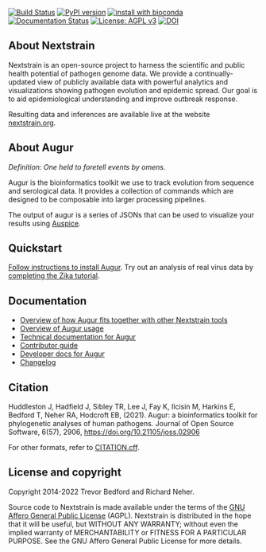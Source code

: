[![Build Status](https://github.com/nextstrain/augur/actions/workflows/ci.yaml/badge.svg?branch=master)](https://github.com/nextstrain/augur/actions/workflows/ci.yaml)
[![PyPI version](https://badge.fury.io/py/nextstrain-augur.svg)](https://pypi.org/project/nextstrain-augur/)
[![install with bioconda](https://img.shields.io/badge/install%20with-bioconda-brightgreen.svg?style=flat)](http://bioconda.github.io/recipes/augur/README.html)
[![Documentation Status](https://readthedocs.org/projects/nextstrain-augur/badge/?version=latest)](https://docs.nextstrain.org/projects/augur/en/stable/)
[![License: AGPL v3](https://img.shields.io/badge/License-AGPL%20v3-blue.svg)](https://www.gnu.org/licenses/agpl-3.0)
[![DOI](https://joss.theoj.org/papers/10.21105/joss.02906/status.svg)](https://doi.org/10.21105/joss.02906)

## About Nextstrain

Nextstrain is an open-source project to harness the scientific and public health potential of pathogen genome data.
We provide a continually-updated view of publicly available data with powerful analytics and visualizations showing pathogen evolution and epidemic spread.
Our goal is to aid epidemiological understanding and improve outbreak response.

Resulting data and inferences are available live at the website [nextstrain.org](https://nextstrain.org).

## About Augur

*Definition: One held to foretell events by omens.*

Augur is the bioinformatics toolkit we use to track evolution from sequence and serological data.
It provides a collection of commands which are designed to be composable into larger processing pipelines.

The output of augur is a series of JSONs that can be used to visualize your results using [Auspice](https://github.com/nextstrain/auspice).

## Quickstart

[Follow instructions to install Augur](https://docs.nextstrain.org/projects/augur/en/stable/installation/installation.html).
Try out an analysis of real virus data by [completing the Zika tutorial](https://nextstrain.org/docs/tutorials/zika).

## Documentation

- [Overview of how Augur fits together with other Nextstrain tools](https://docs.nextstrain.org/en/latest/learn/parts.html)
- [Overview of Augur usage](https://docs.nextstrain.org/projects/augur/en/stable/usage/usage.html)
- [Technical documentation for Augur](https://docs.nextstrain.org/projects/augur/en/stable/installation/installation.html)
- [Contributor guide](https://github.com/nextstrain/.github/blob/-/CONTRIBUTING.md)
- [Developer docs for Augur](./docs/contribute/DEV_DOCS.md)
- [Changelog](./CHANGES.md)

## Citation

Huddleston J, Hadfield J, Sibley TR, Lee J, Fay K, Ilcisin M, Harkins E, Bedford T, Neher RA, Hodcroft EB, (2021). Augur: a bioinformatics toolkit for phylogenetic analyses of human pathogens. Journal of Open Source Software, 6(57), 2906, https://doi.org/10.21105/joss.02906

For other formats, refer to [CITATION.cff](./CITATION.cff).

## License and copyright

Copyright 2014-2022 Trevor Bedford and Richard Neher.

Source code to Nextstrain is made available under the terms of the [GNU Affero General Public License](LICENSE.txt) (AGPL). Nextstrain is distributed in the hope that it will be useful, but WITHOUT ANY WARRANTY; without even the implied warranty of MERCHANTABILITY or FITNESS FOR A PARTICULAR PURPOSE.  See the GNU Affero General Public License for more details.
